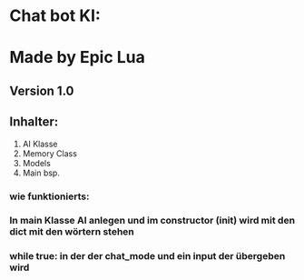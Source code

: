 # Chat bot KI:
# Made by Epic Lua
## Version 1.0
## Inhalter:
1. AI Klasse
2. Memory Class
3. Models
4. Main bsp.
### wie funktionierts:
### In main Klasse AI anlegen und im constructor (init) wird mit den dict mit den wörtern stehen
### while true: in der der chat_mode und ein input der übergeben wird  
